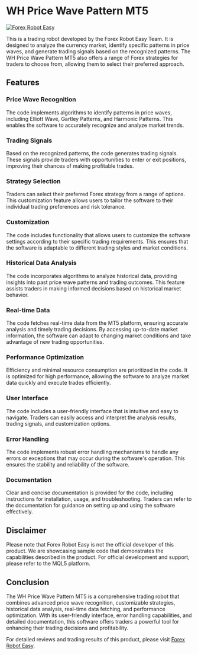 # WH Price Wave Pattern MT5

[![Forex Robot Easy](https://forexroboteasy.com/forex-robot-review/wh-price-wave-pattern-mt5-review-forex-software-insights/)](https://forexroboteasy.com/forex-robot-review/wh-price-wave-pattern-mt5-review-forex-software-insights/)

This is a trading robot developed by the Forex Robot Easy Team. It is designed to analyze the currency market, identify specific patterns in price waves, and generate trading signals based on the recognized patterns. The WH Price Wave Pattern MT5 also offers a range of Forex strategies for traders to choose from, allowing them to select their preferred approach.

## Features

### Price Wave Recognition
The code implements algorithms to identify patterns in price waves, including Elliott Wave, Gartley Patterns, and Harmonic Patterns. This enables the software to accurately recognize and analyze market trends.

### Trading Signals
Based on the recognized patterns, the code generates trading signals. These signals provide traders with opportunities to enter or exit positions, improving their chances of making profitable trades.

### Strategy Selection
Traders can select their preferred Forex strategy from a range of options. This customization feature allows users to tailor the software to their individual trading preferences and risk tolerance.

### Customization
The code includes functionality that allows users to customize the software settings according to their specific trading requirements. This ensures that the software is adaptable to different trading styles and market conditions.

### Historical Data Analysis
The code incorporates algorithms to analyze historical data, providing insights into past price wave patterns and trading outcomes. This feature assists traders in making informed decisions based on historical market behavior.

### Real-time Data
The code fetches real-time data from the MT5 platform, ensuring accurate analysis and timely trading decisions. By accessing up-to-date market information, the software can adapt to changing market conditions and take advantage of new trading opportunities.

### Performance Optimization
Efficiency and minimal resource consumption are prioritized in the code. It is optimized for high performance, allowing the software to analyze market data quickly and execute trades efficiently.

### User Interface
The code includes a user-friendly interface that is intuitive and easy to navigate. Traders can easily access and interpret the analysis results, trading signals, and customization options.

### Error Handling
The code implements robust error handling mechanisms to handle any errors or exceptions that may occur during the software's operation. This ensures the stability and reliability of the software.

### Documentation
Clear and concise documentation is provided for the code, including instructions for installation, usage, and troubleshooting. Traders can refer to the documentation for guidance on setting up and using the software effectively.

## Disclaimer

Please note that Forex Robot Easy is not the official developer of this product. We are showcasing sample code that demonstrates the capabilities described in the product. For official development and support, please refer to the MQL5 platform.

## Conclusion

The WH Price Wave Pattern MT5 is a comprehensive trading robot that combines advanced price wave recognition, customizable strategies, historical data analysis, real-time data fetching, and performance optimization. With its user-friendly interface, error handling capabilities, and detailed documentation, this software offers traders a powerful tool for enhancing their trading decisions and profitability.

For detailed reviews and trading results of this product, please visit [Forex Robot Easy](https://forexroboteasy.com/forex-robot-review/wh-price-wave-pattern-mt5-review-forex-software-insights/).
